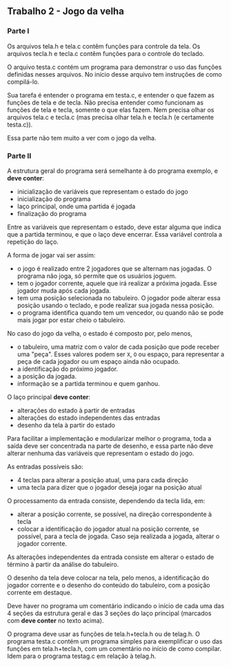 ## Trabalho 2 - Jogo da velha

### Parte I

Os arquivos tela.h e tela.c contêm funções para controle da tela.
Os arquivos tecla.h e tecla.c contêm funções para o controle do teclado.

O arquivo testa.c contém um programa para demonstrar o uso das funções definidas nesses arquivos. No início desse arquivo tem instruções de como compilá-lo.

Sua tarefa é entender o programa em testa.c, e entender o que fazem as funções de tela e de tecla. Não precisa entender como funcionam as funções de tela e tecla, somente o que elas fazem. Nem precisa olhar os arquivos tela.c e tecla.c (mas precisa olhar tela.h e tecla.h (e certamente testa.c)).

Essa parte não tem muito a ver com o jogo da velha.

### Parte II

A estrutura geral do programa será semelhante à do programa exemplo, e **deve conter**:
- inicialização de variáveis que representam o estado do jogo
- inicialização do programa
- laço principal, onde uma partida é jogada
- finalização do programa

Entre as variáveis que representam o estado, deve estar alguma que indica que a partida terminou, e que o laço deve encerrar. Essa variável controla a repetição do laço.

A forma de jogar vai ser assim:
- o jogo é realizado entre 2 jogadores que se alternam nas jogadas. O programa não joga, só permite que os usuários joguem.
- tem o jogador corrente, aquele que irá realizar a próxima jogada. Esse jogador muda após cada jogada.
- tem uma posição selecionada no tabuleiro. O jogador pode alterar essa posição usando o teclado, e pode realizar sua jogada nessa posição.
- o programa identifica quando tem um vencedor, ou quando não se pode mais jogar por estar cheio o tabuleiro.

No caso do jogo da velha, o estado é composto por, pelo menos,
- o tabuleiro, uma matriz com o valor de cada posição que pode receber uma "peça". Esses valores podem ser `X`, `O` ou espaço, para representar a peça de cada jogador ou um espaço ainda não ocupado.
- a identificação do próximo jogador.
- a posição da jogada.
- informação se a partida terminou e quem ganhou.
  
O laço principal **deve conter**:
- alterações do estado à partir de entradas
- alterações do estado independentes das entradas
- desenho da tela à partir do estado

Para facilitar a implementação e modularizar melhor o programa, toda a saída deve ser concentrada na parte de desenho, e essa parte não deve alterar nenhuma das variáveis que representam o estado do jogo.

As entradas possíveis são:
- 4 teclas para alterar a posição atual, uma para cada direção
- uma tecla para dizer que o jogador deseja jogar na posição atual

O processamento da entrada consiste, dependendo da tecla lida, em:
- alterar a posição corrente, se possível, na direção correspondente à tecla
- colocar a identificação do jogador atual na posição corrente, se possível, para a tecla de jogada. Caso seja realizada a jogada, alterar o jogador corrente.

As alterações independentes da entrada consiste em alterar o estado de término à partir da análise do tabuleiro.

O desenho da tela deve colocar na tela, pelo menos, a identificação do jogador corrente e o desenho do conteúdo do tabuleiro, com a posição corrente em destaque.

Deve haver no programa um comentário indicando o início de cada uma das 4 seções da estrutura geral e das 3 seções do laço principal (marcados com **deve conter** no texto acima).

O programa deve usar as funções de tela.h+tecla.h ou de telag.h. O programa testa.c contém um programa simples para exemplificar o uso das funções em tela.h+tecla.h, com um comentário no início de como compilar. Idem para o programa testag.c em relação à telag.h.
